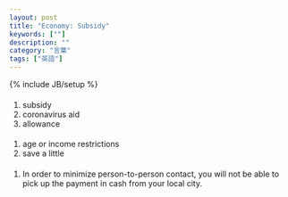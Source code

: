 ```yaml
---
layout: post
title: "Economy: Subsidy"
keywords: [""]
description: ""
category: "言葉"
tags: ["英語"]
---
```

{% include JB/setup %}

####
1. subsidy
2. coronavirus aid
3. allowance

####
1. age or income restrictions
2. save a little



####
1. In order to minimize person-to-person contact, you will not be able to pick
   up the payment in cash from your local city.
